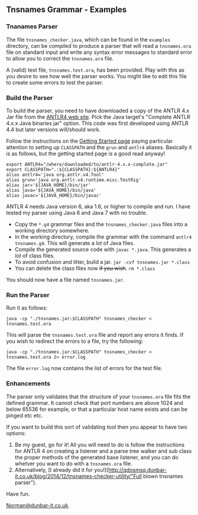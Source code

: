 ## Tnsnames Grammar - Examples

### Tnanames Parser

The file `tnsnames_checker.java`, which can be found in the `examples` directory, can be compiled to produce a parser that will read a `tnsnames.ora` file on standard input and write any syntax error messages to standard error to allow you to correct the `tnsnames.ora` file.

A (valid) test file, `tnsnames.test.ora`, has been provided. Play with this as you desire to see how well the parser works. You might like to edit this file to create some errors to test the parser.

### Build the Parser

To build the parser, you need to have downloaded a copy of the ANTLR 4.x Jar file from the [ANTLR4 web site](http://www.antlr.org/download.html). Pick the Java target's "Complete ANTLR 4.x.x Java binaries jar" option. This code was first developed using ANTLR 4.4 but later versions will/should work.

Follow the instructions on the [Getting Started page](https://github.com/antlr/antlr4/blob/master/doc/getting-started.md) paying particular attention to setting up `CLASSPATH` and the `grun` and `antlr4` aliases. Basically it is as follows, but the getting started page is a good read anyway!

```
export ANTLR4="/where/downloaded/to/antlr-4.x.x-complete.jar"
export CLASSPATH=".:${CLASSPATH}:${ANTLR4}"
alias antlr4='java org.antlr.v4.Tool'
alias grun='java org.antlr.v4.runtime.misc.TestRig'
alias jar='${JAVA_HOME}/bin/jar'
alias java='${JAVA_HOME}/bin/java'
alias javac='${JAVA_HOME}/bin/javac'

```

ANTLR 4 needs Java version 6, aka 1.6, or higher to compile and run. I have tested my parser using Java 6 and Java 7 with no trouble.

* Copy the `*.g4` grammar files and the `tnsnames_checker.java` files into a working directory somewhere.
* In the working directory, compile the grammar with the command `antlr4 tnsnames.g4`. This will generate a _lot_ of Java files.
* Compile the generated source code with `javac *.java`. This generates a _lot_ of class files.
* To avoid confusion and litter, build a jar. `jar -cvf tnsnames.jar *.class`
* You can delete the class files now ~~if you wish~~. `rm *.class`

You should now have a file named `tnsnames.jar`. 

### Run the Parser

Run it as follows:

```
java -cp "./tnsnames.jar:$CLASSPATH" tnsnames_checker < tnsnames.test.ora 
```

This will parse the `tnsnames.test.ora` file and report any errors it finds. If you wish to redirect the errors to a file, try the following:

```
java -cp "./tnsnames.jar:$CLASSPATH" tnsnames_checker < tnsnames.test.ora 2> error.log
```

The file `error.log` now contains the list of errors for the test file.

### Enhancements

The parser only validates that the structure of your `tnsnames.ora` file fits the defined grammar. It cannot check that port numbers are above 1024 and below 65536 for example, or that a particular host name exists and can be pinged etc etc.

If you want to build this sort of validating tool then you appear to have two options:

1. Be my guest, go for it! All you will need to do is follow the instructions for ANTLR 4 on creating a listener and a parse tree walker and sub class the proper methods of the generated base listener, and you can do whetver you want to do with a `tnsnames.ora` file.
1. Alternatively, [I already did it for you!](http://qdosmsq.dunbar-it.co.uk/blog/2014/12/tnsnames-checker-utility/"Full blown tnsnames parser").


Have fun.






Norman@dunbar-it.co.uk.

